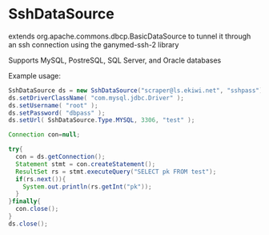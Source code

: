 SshDataSource
=============

extends org.apache.commons.dbcp.BasicDataSource to tunnel it through an ssh connection using the ganymed-ssh-2 library

Supports MySQL, PostreSQL, SQL Server, and Oracle databases

Example usage:
```java
SshDataSource ds = new SshDataSource("scraper@ls.ekiwi.net", "sshpass");
ds.setDriverClassName( "com.mysql.jdbc.Driver" );
ds.setUsername( "root" );
ds.setPassword( "dbpass" );
ds.setUrl( SshDataSource.Type.MYSQL, 3306, "test" );

Connection con=null;

try{
  con = ds.getConnection();
  Statement stmt = con.createStatement();
  ResultSet rs = stmt.executeQuery("SELECT pk FROM test");
  if(rs.next()){
    System.out.println(rs.getInt("pk"));
  }
}finally{
  con.close();
}
ds.close();
```
